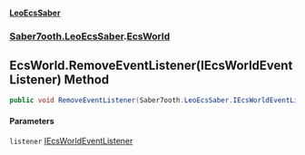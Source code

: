 #### [LeoEcsSaber](index.md 'index')
### [Saber7ooth.LeoEcsSaber](Saber7ooth.LeoEcsSaber.md 'Saber7ooth.LeoEcsSaber').[EcsWorld](EcsWorld.md 'Saber7ooth.LeoEcsSaber.EcsWorld')

## EcsWorld.RemoveEventListener(IEcsWorldEventListener) Method

```csharp
public void RemoveEventListener(Saber7ooth.LeoEcsSaber.IEcsWorldEventListener listener);
```
#### Parameters

<a name='Saber7ooth.LeoEcsSaber.EcsWorld.RemoveEventListener(Saber7ooth.LeoEcsSaber.IEcsWorldEventListener).listener'></a>

`listener` [IEcsWorldEventListener](IEcsWorldEventListener.md 'Saber7ooth.LeoEcsSaber.IEcsWorldEventListener')